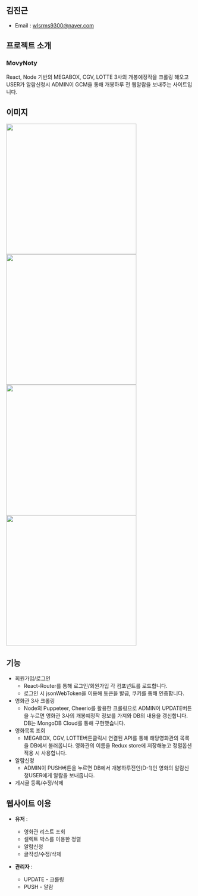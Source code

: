 ## 김진근

- Email : wlsrms9300@naver.com

## 프로젝트 소개
### MovyNoty

React, Node 기반의 MEGABOX, CGV, LOTTE 3사의 개봉예정작을 크롤링 해오고 USER가 알람신청시 ADMIN이 GCM을 통해 개봉하루 전 웹알람을 보내주는 사이트입니다.

## 이미지

<div>
  <img src="https://user-images.githubusercontent.com/53656336/83128870-f92c3d80-a116-11ea-9c15-300d6a2bf6bf.PNG" width="350px">
</div>
<div>
  <img src="https://user-images.githubusercontent.com/53656336/83130240-f894a680-a118-11ea-8894-e66a45c1f4a9.PNG" width="350px">
</div>
<div>
  <img src="https://user-images.githubusercontent.com/53656336/83129284-8a031900-a117-11ea-8acf-0d0345ee88c4.PNG" width="350px">
</div>
<div>
  <img src="https://user-images.githubusercontent.com/53656336/83129666-1c0b2180-a118-11ea-95fb-81dbade81eb8.PNG" width="350px">
</div>

## 기능
- 회원가입/로그인 
   + React-Router를 통해 로그인/회원가입 각 컴포넌트를 로드합니다.
   + 로그인 시 jsonWebToken을 이용해 토큰을 발급, 쿠키를 통해 인증합니다.
- 영화관 3사 크롤링
   + Node의 Puppeteer, Cheerio를 활용한 크롤링으로 ADMIN이 UPDATE버튼을 누르면 영화관 3사의 개봉예정작 정보를 가져와 DB의 내용을 갱신합니다. DB는 MongoDB Cloud를 통해 구현했습니다.
- 영화목록 조회
   + MEGABOX, CGV, LOTTE버튼클릭시 연결된 API를 통해 해당영화관의 목록을 DB에서 불러옵니다. 영화관의 이름을 Redux store에 저장해놓고 정렬옵션 적용 시 사용합니다.
- 알람신청
   + ADMIN이 PUSH버튼을 누르면 DB에서 개봉하루전인(D-1)인 영화의 알람신청USER에게 알람을 보내줍니다.
- 게시글 등록/수정/삭제

## 웹사이트 이용
- <b>유저</b> : 
   + 영화관 리스트 조회
   + 셀렉트 박스를 이용한 정렬
   + 알람신청
   + 글작성/수정/삭제

- <b>관리자</b> : 
   + UPDATE - 크롤링
   + PUSH - 알람
